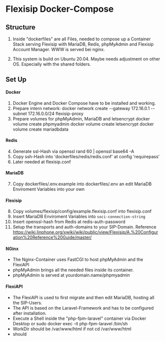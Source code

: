 # Flexisip Docker-Compose

## Structure
1. Inside "dockerfiles" are all Files, needed to compose up a Container Stack serving Flexisip with MariaDB, Redis, phpMyAdmin and Flexisip Account Manager. WWW is served bei nginx.

2. This system is build on Ubuntu 20.04. Maybe needs adjustment on other OS. Especially with the shared folders.

## Set Up

#### Docker
1. Docker Engine and Docker Compose have to be installed and working.
2. Prepare intern network:
    docker network create --gateway 172.16.0.1 --subnet 172.16.0.0/24 flexisip-proxy
3. Prepare volumes for phpMyAdmin, MariaDB and letsencrypt
    docker volume create phpmyadmin
    docker volume create letsencrypt
    docker volume create mariadbdata

#### Redis
4. Generate ssl-Hash via
    openssl rand 60 | openssl base64 -A
5. Copy ssh-Hash into 'dockerfiles/redis/redis.conf' at config 'requirepass'
6. Later needed at flexisip.conf

#### MariaDB
7. Copy dockerfiles/.env.example into dockerfiles/.env an edit MariaDB Enviroment Variables into your own

#### Flexisip
8. Copy volumes/flexisip/config/example.flexisip.conf into flexisip.conf
9. Insert MariaDB Enviroment Variables into
    `soci-connection-string`
10. Insert openssl-hash from Redis at
        redis-auth-password
11. Setup the transports and auth-domains to your SIP-Domain. Reference https://wiki.linphone.org/xwiki/wiki/public/view/Flexisip/A.%20Configuration%20Reference%20Guide/master/

#### NGinx
 - The Nginx-Container uses FastCGI to host phpMyAdmin and the FlexiAPI
 - phpMyAdmin brings all the needed files inside its container.
 - phpMyAdmin is served at yourdomain.name/phpmyadmin

#### FlexiAPI
 - The FlexiAPI is used to first migrate and then edit MariaDB, hosting all the SIP-Users.
 - The API is based on the Laravel-Framework and has to be configured after installation.
 - Execute a Shell inside the "php-fpm-laravel" container via Docker Desktop or
    sudo docker exec -it php-fpm-laravel /bin/sh
 - WorkDir should be /var/www/html if not
    cd /var/www/html
 - <ls> should



